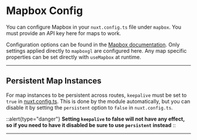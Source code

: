 # Mapbox Config

You can configure Mapbox in your `nuxt.config.ts` file under `mapbox`. You must provide an API key here for maps to work.

Configuration options can be found in the [Mapbox documentation](https://docs.mapbox.com/mapbox-gl-js/api/properties/).
Only settings applied directly to `mapboxgl` are configured here. Any map specific properties can be set directly with `useMapbox` at runtime.

--------------------------------------------------------------------------------------------------------------

## Persistent Map Instances
For map instances to be persistent across routes, `keepalive` must be set to `true` in [nuxt.config.ts](https://nuxt.com/docs/guide/directory-structure/pages#keepalive).
This is done by the module automatically, but you can disable it by setting the `persistent` option to `false` in `nuxt.config.ts`.

::alert{type="danger"}
**Setting `keepalive` to false will not have any effect, so if you need to have it disabled be sure to use `persistent` instead**
::

--------------------------------------------------------------------------------------------------------------

